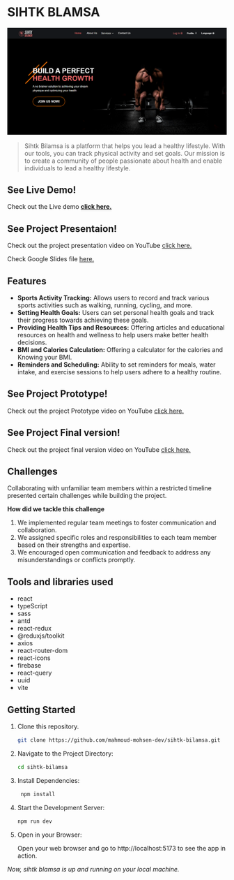 # SIHTK BLAMSA

<img src='./public/sihtk-blamsa-preview.png'></img>

> Sihtk Bilamsa is a platform that helps you lead a healthy lifestyle. With our tools, you can track physical activity and set goals. Our mission is to create a community of people passionate about health and enable individuals to lead a healthy lifestyle.

## See Live Demo!

Check out the Live demo [**click here.**](https://sihtk-bilamsa.vercel.app/)

## See Project Presentaion!

Check out the project presentation video on YouTube [click here.](https://youtu.be/GGssrN39jmo)

Check Google Slides file [here.](https://docs.google.com/presentation/d/17OP82Dhsec3ett29xpu2pzpCXhG-RSTU4qhv18lgOv4/edit?usp=sharing)

## Features

- **Sports Activity Tracking:** Allows users to record and track various sports activities such as walking, running, cycling, and more.
- **Setting Health Goals:** Users can set personal health goals and track their progress towards achieving these goals.
- **Providing Health Tips and Resources:** Offering articles and educational resources on health and wellness to help users make better health decisions.
- **BMI and Calories Calculation:** Offering a calculator for the calories and Knowing your BMI.
- **Reminders and Scheduling:** Ability to set reminders for meals, water intake, and exercise sessions to help users adhere to a healthy routine.

## See Project Prototype!

Check out the project Prototype video on YouTube [click here.](https://www.youtube.com/watch?v=3C7DECnkkzE)

## See Project Final version!

Check out the project final version video on YouTube [click here.](https://youtu.be/s0m2t4efQms)

## Challenges

Collaborating with unfamiliar team members within a restricted timeline presented certain challenges while building the project.

**How did we tackle this challenge**

1. We implemented regular team meetings to foster communication and collaboration.
2. We assigned specific roles and responsibilities to each team member based on their strengths and expertise.
3. We encouraged open communication and feedback to address any misunderstandings or conflicts promptly.

## Tools and libraries used

- react
- typeScript
- sass
- antd
- react-redux
- @reduxjs/toolkit
- axios
- react-router-dom
- react-icons
- firebase
- react-query
- uuid
- vite

## Getting Started

1. Clone this repository.

   ```bash
   git clone https://github.com/mahmoud-mohsen-dev/sihtk-bilamsa.git
   ```

2. Navigate to the Project Directory:
   ```bash
   cd sihtk-bilamsa
   ```
3. Install Dependencies:

   ```bash
    npm install
   ```

4. Start the Development Server:

   ```bash
   npm run dev
   ```

5. Open in your Browser:

   Open your web browser and go to http://localhost:5173 to see the app in action.

_Now, sihtk blamsa is up and running on your local machine._
